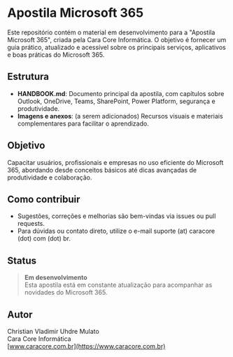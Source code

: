 # Apostila Microsoft 365

Este repositório contém o material em desenvolvimento para a "Apostila Microsoft 365", criada pela Cara Core Informática. O objetivo é fornecer um guia prático, atualizado e acessível sobre os principais serviços, aplicativos e boas práticas do Microsoft 365.

## Estrutura

- **HANDBOOK.md**: Documento principal da apostila, com capítulos sobre Outlook, OneDrive, Teams, SharePoint, Power Platform, segurança e produtividade.
- **Imagens e anexos**: (a serem adicionados) Recursos visuais e materiais complementares para facilitar o aprendizado.

## Objetivo

Capacitar usuários, profissionais e empresas no uso eficiente do Microsoft 365, abordando desde conceitos básicos até dicas avançadas de produtividade e colaboração.

## Como contribuir

- Sugestões, correções e melhorias são bem-vindas via issues ou pull requests.
- Para dúvidas ou contato direto, utilize o e-mail suporte (at) caracore (dot) com (dot) br.

## Status

> **Em desenvolvimento**  
> Esta apostila está em constante atualização para acompanhar as novidades do Microsoft 365.

## Autor

Christian Vladimir Uhdre Mulato  
Cara Core Informática  
[www.caracore.com.br](https://www.caracore.com.br)